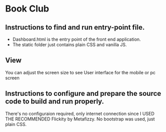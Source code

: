 # Book Club

## Instructions to find and run entry-point file.
- Dashboard.html is the entry point of the front end application.
- The static folder just contains plain CSS and vanilla JS.

## View
You can adjust the screen size to see User interface for the mobile or pc screen

## Instructions to configure and prepare the source code to build and run properly.
There's no configuraion required, only internet connection since I USED THE RECOMMENDED Flickity by Metafizzy.
No bootstrap was used, just plain CSS.
